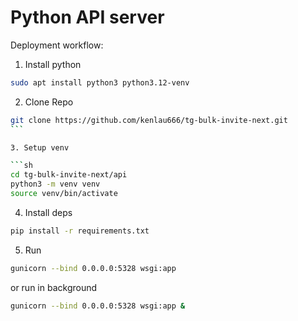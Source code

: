 # Python API server

Deployment workflow:

1. Install python

```sh
sudo apt install python3 python3.12-venv
```

2. Clone Repo

````sh
git clone https://github.com/kenlau666/tg-bulk-invite-next.git
```

3. Setup venv

```sh
cd tg-bulk-invite-next/api
python3 -m venv venv
source venv/bin/activate
````

4. Install deps

```sh
pip install -r requirements.txt
```

5. Run

```sh
gunicorn --bind 0.0.0.0:5328 wsgi:app
```

or run in background

```sh
gunicorn --bind 0.0.0.0:5328 wsgi:app &
```
